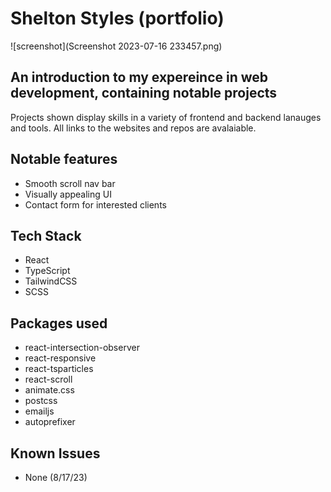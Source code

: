 # Shelton Styles (portfolio)

![screenshot](Screenshot 2023-07-16 233457.png)

## An introduction to my expereince in web development, containing notable projects

Projects shown display skills in a variety of frontend and backend lanauges and tools. All links to the websites and repos are avalaiable.

## Notable features

* Smooth scroll nav bar
* Visually appealing UI
* Contact form for interested clients

## Tech Stack

* React
* TypeScript
* TailwindCSS
* SCSS

## Packages used

* react-intersection-observer
* react-responsive
* react-tsparticles
* react-scroll 
* animate.css
* postcss
* emailjs
* autoprefixer

## Known Issues

* None (8/17/23)

